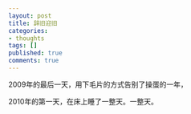 ```yaml
---
layout: post
title: 辞旧迎旧
categories:
- thoughts
tags: []
published: true
comments: true
---
```

<p><p>2009年的最后一天，用下毛片的方式告别了操蛋的一年，</p><p>2010年的第一天，在床上睡了一整天。一整天。</p></p>
